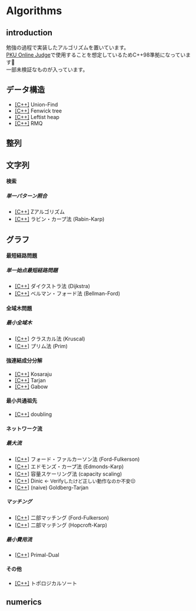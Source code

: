 # Algorithms
## introduction
勉強の過程で実装したアルゴリズムを置いています。  
[PKU Online Judge](http://poj.org)で使用することを想定しているためC++98準拠になっています🙏  
一部未検証なものが入っています。   

## データ構造
* [[C++]](/data_structure/union_find.cpp) Union-Find
* [[C++]](/data_structure/fenwick_tree.cpp) Fenwick tree
* [[C++]](/data_structure/leftist_heap.cpp) Leftist heap
* [[C++]](/data_structure/range_minimum_query.cpp) RMQ


## 整列  

## 文字列  
#### 検索
##### 単一パターン照合
* [[C++]](string/z_algorithm.cpp) Zアルゴリズム
* [[C++]](string/rabin_karp.cpp) ラビン・カープ法 (Rabin-Karp)

## グラフ

#### 最短経路問題  
##### 単一始点最短経路問題
* [[C++]](/graph/dijkstra.cpp) ダイクストラ法 (Dijkstra)
* [[C++]](/graph/bellman_ford.cpp) ベルマン・フォード法 (Bellman-Ford)

#### 全域木問題  
##### 最小全域木
* [[C++]](/graph/kruscal.cpp) クラスカル法 (Kruscal)
* [[C++]](/graph/prim.cpp) プリム法 (Prim)

#### 強連結成分分解
* [[C++]](/graph/scc_kosaraju.cpp) Kosaraju
* [[C++]](/graph/scc_tarjan.cpp) Tarjan
* [[C++]](/graph/scc_gabow.cpp) Gabow

#### 最小共通祖先
* [[C++]](/graph/lca_doubling.cpp) doubling

#### ネットワーク流
##### 最大流
* [[C++]](/graph/network/ford_fulkerson.cpp) フォード・ファルカーソン法 (Ford-Fulkerson)
* [[C++]](/graph/network/edmonds_karp.cpp) エドモンズ・カープ法 (Edmonds-Karp)
* [[C++]](/graph/network/capacity_scaling.cpp) 容量スケーリング法 (capacity scaling)
* [[C++]](/graph/network/dinic.cpp) Dinic <font size="-1">← Verifyしたけど正しい動作なのか不安😔</font>
* [[C++]](/graph/network/goldberg_tarjan.cpp) (naive) Goldberg-Tarjan

##### マッチング
* [[C++]](/graph/network/bipartite_matching.cpp) 二部マッチング (Ford-Fulkerson)
* [[C++]](/graph/network/bipartite_matching_hopcroft_karp.cpp) 二部マッチング (Hopcroft-Karp)

##### 最小費用流
* [[C++]](/graph/network/minimum_cost_flow.cpp) Primal-Dual

#### その他
* [[C++]](/graph/topological_sort.cpp) トポロジカルソート


## numerics  
